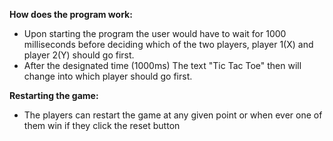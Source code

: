 **How does the program work:**
- Upon starting the program the user would have to wait for 1000 milliseconds before deciding which of the two players, player 1(X) and player 2(Y) should go first.
- After the designated time (1000ms) The text "Tic Tac Toe" then will change into which player should go first.

**Restarting the game:**
- The players can restart the game at any given point or when ever one of them win if they click the  reset button
